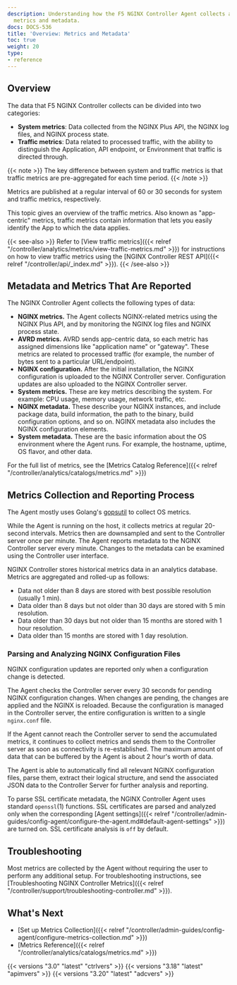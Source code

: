 ```yaml
---
description: Understanding how the F5 NGINX Controller Agent collects and reports
  metrics and metadata.
docs: DOCS-536
title: 'Overview: Metrics and Metadata'
toc: true
weight: 20
type:
- reference
---
```


## Overview

The data that F5 NGINX Controller collects can be divided into two categories:

- **System metrics**: Data collected from the NGINX Plus API, the NGINX log files, and NGINX process state.
- **Traffic metrics**: Data related to processed traffic, with the ability to distinguish the Application, API endpoint, or Environment that traffic is directed through.

{{< note >}}
The key difference between system and traffic metrics is that traffic metrics are pre-aggregated for each time period.
{{< /note >}}

Metrics are published at a regular interval of 60 or 30 seconds for system and traffic metrics, respectively.

This topic gives an overview of the traffic metrics. Also known as "app-centric" metrics, traffic metrics contain information that lets you easily identify the App to which the data applies.

{{< see-also >}}
Refer to [View traffic metrics]({{< relref "/controller/analytics/metrics/view-traffic-metrics.md" >}}) for instructions on how to view traffic metrics using the [NGINX Controller REST API]({{< relref "/controller/api/_index.md" >}}).
{{< /see-also >}}
## Metadata and Metrics That Are Reported

The NGINX Controller Agent collects the following types of data:

- **NGINX metrics.** The Agent collects NGINX-related metrics using the NGINX Plus API, and by monitoring the NGINX log files and NGINX process state.
- **AVRD metrics.** AVRD sends app-centric data, so each metric has assigned dimensions like "application name" or "gateway". These metrics are related to processed traffic (for example, the number of bytes sent to a particular URL/endpoint).
- **NGINX configuration.** After the initial installation, the NGINX configuration is uploaded to the NGINX Controller server. Configuration updates are also uploaded to the NGINX Controller server.
- **System metrics.** These are key metrics describing the system. For example: CPU usage, memory usage, network traffic, etc.
- **NGINX metadata.** These describe your NGINX instances, and include package data, build information, the path to the binary, build configuration options, and so on. NGINX metadata also includes the NGINX configuration elements.
- **System metadata.** These are the basic information about the OS environment where the Agent runs. For example, the hostname, uptime, OS flavor, and other data.

For the full list of metrics, see the [Metrics Catalog Reference]({{< relref "/controller/analytics/catalogs/metrics.md" >}})

## Metrics Collection and Reporting Process

The Agent mostly uses Golang's [gopsutil](https://github.com/shirou/gopsutil) to collect OS metrics.

While the Agent is running on the host, it collects metrics at regular 20-second intervals. Metrics then are downsampled and sent to the Controller server once per minute. The Agent reports metadata  to the NGINX Controller server every minute. Changes to the metadata can be examined using the Controller user interface.

NGINX Controller stores historical metrics data in an analytics database. Metrics are aggregated and rolled-up as follows:

- Data not older than 8 days are stored with best possible resolution (usually 1 min).
- Data older than 8 days but not older than 30 days are stored with 5 min resolution.
- Data older than 30 days but not older than 15 months are stored with 1 hour resolution.
- Data older than 15 months are stored with 1 day resolution.

### Parsing and Analyzing NGINX Configuration Files

NGINX configuration updates are reported only when a configuration change is detected.

The Agent checks the Controller server every 30 seconds for pending NGINX configuration changes. When changes are pending, the changes are applied and the NGINX is reloaded.  Because the configuration is managed in the Controller server, the entire configuration is written to a single `nginx.conf` file.

If the Agent cannot reach the Controller server to send the accumulated metrics, it continues to collect metrics and sends them to the Controller server as soon as connectivity is re-established. The maximum amount of data that can be buffered by the Agent is about 2 hour's worth of data.

The Agent is able to automatically find all relevant NGINX configuration files, parse them, extract their logical structure, and send the associated JSON data to the Controller Server for further analysis and reporting.

To parse SSL certificate metadata, the NGINX Controller Agent uses standard `openssl`(1) functions. SSL certificates are parsed and analyzed only when the corresponding [Agent settings]({{< relref "/controller/admin-guides/config-agent/configure-the-agent.md#default-agent-settings" >}}) are turned on. SSL certificate analysis is `off` by default.

## Troubleshooting

Most metrics are collected by the Agent without requiring the user to perform any additional setup. For troubleshooting instructions, see [Troubleshooting NGINX Controller Metrics]({{< relref "/controller/support/troubleshooting-controller.md" >}}).

## What's Next

- [Set up Metrics Collection]({{< relref "/controller/admin-guides/config-agent/configure-metrics-collection.md" >}})
- [Metrics Reference]({{< relref "/controller/analytics/catalogs/metrics.md" >}})

{{< versions "3.0" "latest" "ctrlvers" >}}
{{< versions "3.18" "latest" "apimvers" >}}
{{< versions "3.20" "latest" "adcvers" >}}
